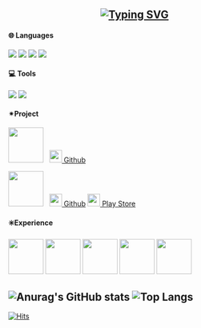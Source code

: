 <div align="center">
 
[![Typing SVG](https://readme-typing-svg.demolab.com?font=Alkatra&weight=500&size=70&duration=3500&pause=3&color=6994CDEE&center=true&vCenter=true&multiline=true&repeat=false&width=1000&height=130&lines=👋+I’m+leeeyubin)](https://git.io/typing-svg)
---

</div>

#### 🌐 Languages
<p>
  <img src="https://img.shields.io/badge/c-%2300599C.svg?style=flat&logo=c&logoColor=white"/>
  <img src="https://img.shields.io/badge/Java-007396?style=flat&logo=Java&logoColor=white"/>
  <img src="https://img.shields.io/badge/C++-00599C?style=flat&logo=c%2B%2B&logoColor=white">
  <img src="https://img.shields.io/badge/Kotlin-7F52FF?style=flat&logo=kotlin&logoColor=white">
</p> 

#### 💻 Tools
<p>
  <img src="https://img.shields.io/badge/github-181717?style=flat&logo=github&logoColor=white">
  <img src="https://img.shields.io/badge/Andoid Studio-3DDC84?style=flat&logo=android studio&logoColor=white">
</p>

#### ✴Project
<p>
<img width="70" src="https://github.com/user-attachments/assets/8bec4b57-d147-41b9-9dbc-1829b4d31ad0">&nbsp;&nbsp;
<a href="https://github.com/teamterning/Terning-Android"><img src="https://github.com/user-attachments/assets/073c30c4-60b2-444f-8f0d-7440660cd206" height="25">
Github</a>
</p>
<p>
<img width="70" src="https://github.com/leeeyubin/leeeyubin/assets/128459613/e9238566-75f3-406a-915e-f3eba80e0532">&nbsp;&nbsp;
<a href="https://github.com/Team-Going/Going-Android"><img src="https://github.com/user-attachments/assets/ce154ad8-3b34-4f8e-b22e-d1b8aeb14aac" height="25">
 Github</a>
<a href="https://play.google.com/store/apps/details?id=com.going.doorip&hl=ko"><img src="https://github.com/user-attachments/assets/b49abba6-2070-468c-a728-36cbeef203bf" height="25">
 Play Store</a>
</p>

#### ✳️Experience
<p>
<img width="70"  src="https://github.com/user-attachments/assets/46920bdf-cebd-4640-b384-d37d1f1f4df7">
<img width="70" src="https://github.com/user-attachments/assets/596472e0-8756-4d09-9e6c-87b4f7ac650c">
<img width="70" src="https://github.com/user-attachments/assets/ea22edc0-4c4a-4941-816b-9f14457c0d70">
<img width="70" src="https://github.com/user-attachments/assets/c11e5ef6-c295-4fc9-b0de-b1bbe8f0e61b">
<img width="70" src="https://github.com/user-attachments/assets/c09a7458-792e-4ccf-8fd3-d0459bca872e">
</p>

![Anurag's GitHub stats](https://github-readme-stats.vercel.app/api?username=leeeyubin&show_icons=true&theme=radical)
![Top Langs](https://github-readme-stats.vercel.app/api/top-langs/?username=leeeyubin&layout=compact&theme=radical)
---
[![Hits](https://hits.seeyoufarm.com/api/count/incr/badge.svg?url=https%3A%2F%2Fgithub.com%2Fleeeyubin&count_bg=%23FFB6C1&title_bg=%23555555&icon=&icon_color=%23E7E7E7&title=hits&edge_flat=false)](https://hits.seeyoufarm.com)
